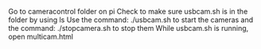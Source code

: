 Go to cameracontrol folder on pi
Check to make sure usbcam.sh is in the folder by using ls
Use the command: ./usbcam.sh to start the cameras and the command: ./stopcamera.sh to stop them
While usbcam.sh is running, open multicam.html 
